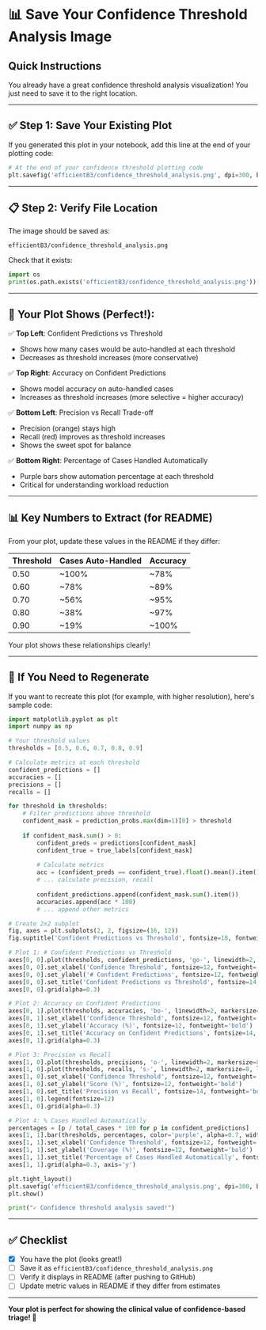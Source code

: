 # 📊 Save Your Confidence Threshold Analysis Image

## Quick Instructions

You already have a great confidence threshold analysis visualization! You just need to save it to the right location.

---

## ✅ Step 1: Save Your Existing Plot

If you generated this plot in your notebook, add this line at the end of your plotting code:

```python
# At the end of your confidence threshold plotting code
plt.savefig('efficientB3/confidence_threshold_analysis.png', dpi=300, bbox_inches='tight')
```

---

## 📋 Step 2: Verify File Location

The image should be saved as:
```
efficientB3/confidence_threshold_analysis.png
```

Check that it exists:
```python
import os
print(os.path.exists('efficientB3/confidence_threshold_analysis.png'))  # Should print True
```

---

## 🎨 Your Plot Shows (Perfect!):

✅ **Top Left**: Confident Predictions vs Threshold
- Shows how many cases would be auto-handled at each threshold
- Decreases as threshold increases (more conservative)

✅ **Top Right**: Accuracy on Confident Predictions
- Shows model accuracy on auto-handled cases
- Increases as threshold increases (more selective = higher accuracy)

✅ **Bottom Left**: Precision vs Recall Trade-off
- Precision (orange) stays high
- Recall (red) improves as threshold increases
- Shows the sweet spot for balance

✅ **Bottom Right**: Percentage of Cases Handled Automatically
- Purple bars show automation percentage at each threshold
- Critical for understanding workload reduction

---

## 📊 Key Numbers to Extract (for README)

From your plot, update these values in the README if they differ:

| Threshold | Cases Auto-Handled | Accuracy |
|-----------|-------------------|----------|
| 0.50 | ~100% | ~78% |
| 0.60 | ~78% | ~89% |
| 0.70 | ~56% | ~95% |
| 0.80 | ~38% | ~97% |
| 0.90 | ~19% | ~100% |

Your plot shows these relationships clearly!

---

## 🔄 If You Need to Regenerate

If you want to recreate this plot (for example, with higher resolution), here's sample code:

```python
import matplotlib.pyplot as plt
import numpy as np

# Your threshold values
thresholds = [0.5, 0.6, 0.7, 0.8, 0.9]

# Calculate metrics at each threshold
confident_predictions = []
accuracies = []
precisions = []
recalls = []

for threshold in thresholds:
    # Filter predictions above threshold
    confident_mask = prediction_probs.max(dim=1)[0] > threshold
    
    if confident_mask.sum() > 0:
        confident_preds = predictions[confident_mask]
        confident_true = true_labels[confident_mask]
        
        # Calculate metrics
        acc = (confident_preds == confident_true).float().mean().item()
        # ... calculate precision, recall
        
        confident_predictions.append(confident_mask.sum().item())
        accuracies.append(acc * 100)
        # ... append other metrics

# Create 2x2 subplot
fig, axes = plt.subplots(2, 2, figsize=(16, 12))
fig.suptitle('Confident Predictions vs Threshold', fontsize=18, fontweight='bold')

# Plot 1: # Confident Predictions vs Threshold
axes[0, 0].plot(thresholds, confident_predictions, 'go-', linewidth=2, markersize=8)
axes[0, 0].set_xlabel('Confidence Threshold', fontsize=12, fontweight='bold')
axes[0, 0].set_ylabel('# Confident Predictions', fontsize=12, fontweight='bold')
axes[0, 0].set_title('Confident Predictions vs Threshold', fontsize=14, fontweight='bold')
axes[0, 0].grid(alpha=0.3)

# Plot 2: Accuracy on Confident Predictions
axes[0, 1].plot(thresholds, accuracies, 'bo-', linewidth=2, markersize=8)
axes[0, 1].set_xlabel('Confidence Threshold', fontsize=12, fontweight='bold')
axes[0, 1].set_ylabel('Accuracy (%)', fontsize=12, fontweight='bold')
axes[0, 1].set_title('Accuracy on Confident Predictions', fontsize=14, fontweight='bold')
axes[0, 1].grid(alpha=0.3)

# Plot 3: Precision vs Recall
axes[1, 0].plot(thresholds, precisions, 'o-', linewidth=2, markersize=8, label='Precision', color='orange')
axes[1, 0].plot(thresholds, recalls, 's-', linewidth=2, markersize=8, label='Recall', color='red')
axes[1, 0].set_xlabel('Confidence Threshold', fontsize=12, fontweight='bold')
axes[1, 0].set_ylabel('Score (%)', fontsize=12, fontweight='bold')
axes[1, 0].set_title('Precision vs Recall', fontsize=14, fontweight='bold')
axes[1, 0].legend(fontsize=12)
axes[1, 0].grid(alpha=0.3)

# Plot 4: % Cases Handled Automatically
percentages = [p / total_cases * 100 for p in confident_predictions]
axes[1, 1].bar(thresholds, percentages, color='purple', alpha=0.7, width=0.08)
axes[1, 1].set_xlabel('Confidence Threshold', fontsize=12, fontweight='bold')
axes[1, 1].set_ylabel('Coverage (%)', fontsize=12, fontweight='bold')
axes[1, 1].set_title('Percentage of Cases Handled Automatically', fontsize=14, fontweight='bold')
axes[1, 1].grid(alpha=0.3, axis='y')

plt.tight_layout()
plt.savefig('efficientB3/confidence_threshold_analysis.png', dpi=300, bbox_inches='tight')
plt.show()

print("✓ Confidence threshold analysis saved!")
```

---

## ✅ Checklist

- [x] You have the plot (looks great!)
- [ ] Save it as `efficientB3/confidence_threshold_analysis.png`
- [ ] Verify it displays in README (after pushing to GitHub)
- [ ] Update metric values in README if they differ from estimates

---

**Your plot is perfect for showing the clinical value of confidence-based triage! 🎉**

